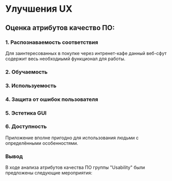 # Улучшения UX
## Оценка атрибутов качество ПО:
### 1. Распознаваемость соответствия
Для заинтересованных в покупке через интренет-кафе данный веб-сфут содержит весь необходиымй функционал для работы.
### 2. Обучаемость

### 3. Используемость

### 4. Защита от ошибок пользователя

### 5. Эстетика GUI

### 6. Доступность
Приложение вполне пригодно для использования людьми с определёнными особенностями.
### Вывод
В ходе анализа атрибутов качества ПО группы "Usability" были предложены следующие мероприятия:
